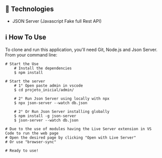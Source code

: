 ## 🚀 Technologies
- JSON Server (Javascript Fake full Rest API)

## ℹ️ How To Use
To clone and run this application, you'll need Git, Node.js and Json Server.
From your command line:
```
# Start the Use
    # Install the dependencies
    $ npm install

# Start the server
    # 1° Open paste admin in vscode
    $ cd projeto_inicial/admin/

    # 2° Run Json Server using locally with npx
    $ npx json-server --watch db.json

    # 2° Or Run Json Server installing globally
    $ npm install -g json-server
    $ json-server --watch db.json

# Due to the use of modules having the Live Server extension in VS Code to run the web page
# Open the desired page by clicking "Open with Live Server"
# Or use "browser-sync"

# Ready to use!
```